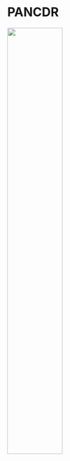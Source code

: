 # PANCDR

<img src="https://user-images.githubusercontent.com/44110710/232650093-57449f95-894e-459b-a552-e3cc9d0031ff.jpg" width="50%" height="50%"/>
